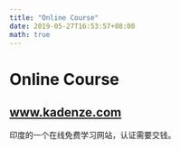 ```yaml
---
title: "Online Course"
date: 2019-05-27T16:53:57+08:00
math: true
---
```

# Online Course
## www.kadenze.com

印度的一个在线免费学习网站，认证需要交钱。

